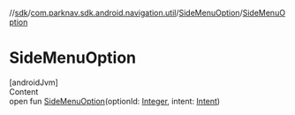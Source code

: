 //[sdk](../../../index.md)/[com.parknav.sdk.android.navigation.util](../index.md)/[SideMenuOption](index.md)/[SideMenuOption](-side-menu-option.md)



# SideMenuOption  
[androidJvm]  
Content  
open fun [SideMenuOption](-side-menu-option.md)(optionId: [Integer](https://developer.android.com/reference/kotlin/java/lang/Integer.html), intent: [Intent](https://developer.android.com/reference/kotlin/android/content/Intent.html))  



